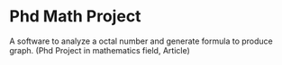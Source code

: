 # Phd Math Project

A software to analyze a octal number and generate formula to produce graph. (Phd Project in mathematics field, Article)
